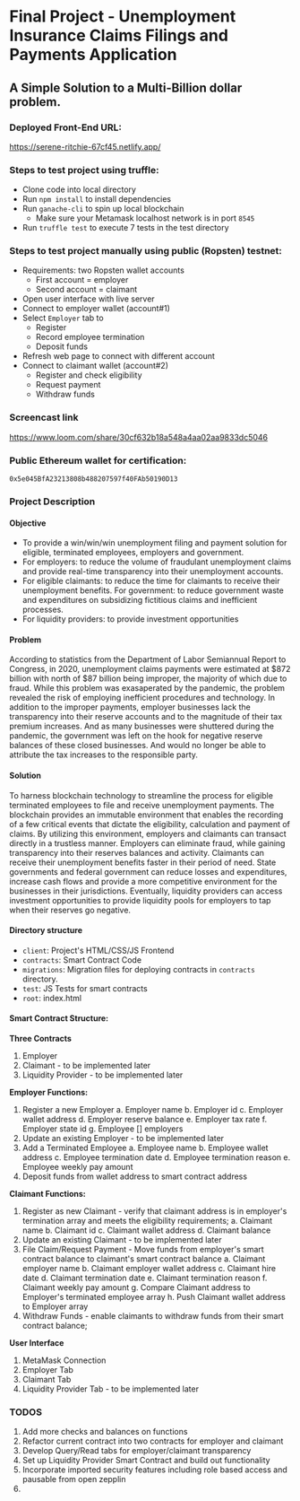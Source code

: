 # Final Project - Unemployment Insurance Claims Filings and Payments Application
## A Simple Solution to a Multi-Billion dollar problem. 

### Deployed Front-End URL: 
https://serene-ritchie-67cf45.netlify.app/

### Steps to test project using truffle:
- Clone code into local directory
- Run `npm install` to install dependencies
- Run `ganache-cli` to spin up local blockchain
  - Make sure your Metamask localhost network is in port `8545`
- Run `truffle test` to execute 7 tests in the test directory
  
### Steps to test project manually using public (Ropsten) testnet:
- Requirements: two Ropsten wallet accounts
  - First account = employer
  - Second account = claimant
- Open user interface with live server
- Connect to employer wallet (account#1)
- Select `Employer` tab to
  - Register
  - Record employee termination
  - Deposit funds 
- Refresh web page to connect with different account
- Connect to claimant wallet (account#2)
  - Register and check eligibility
  - Request payment
  - Withdraw funds

### Screencast link
https://www.loom.com/share/30cf632b18a548a4aa02aa9833dc5046

### Public Ethereum wallet for certification:
`0x5e045BfA23213808b488207597f40FAb50190D13`
### Project Description

#### Objective
- To provide a win/win/win unemployment filing and payment solution for eligible, terminated employees, employers and government. 
- For employers: to reduce the volume of fraudulant unemployment claims and provide real-time transparency into their unemployment accounts.  
- For eligible claimants: to reduce the time for claimants to receive their unemployment benefits. 
For government: to reduce government waste and expenditures on subsidizing fictitious claims and inefficient processes. 
- For liquidity providers: to provide investment opportunities 
    
#### Problem
According to statistics from the Department of Labor Semiannual Report to Congress, in 2020, unemployment claims payments were estimated at $872 billion with north of $87 billion being improper, the majority of which due to fraud. While this problem was exasaperated by the pandemic, the problem revealed the risk of employing inefficient procedures and technology. In addition to the improper payments, employer businesses lack the transparency into their reserve accounts and to the magnitude of their tax premium increases. And as many businesses were shuttered during the pandemic, the government was left on the hook for negative reserve balances of these closed businesses. And would no longer be able to attribute the tax increases to the responsible party. 

#### Solution
To harness blockchain technology to streamline the process for eligible terminated employees to file and receive unemployment payments. The blockchain provides an immutable environment that enables the recording of a few critical events that dictate the eligibility, calculation and payment of claims. By utilizing this environment, employers and claimants can transact directly in a trustless manner. Employers can eliminate fraud, while gaining transparency into their reserves balances and activity. Claimants can receive their unemployment benefits faster in their period of need. State governments and federal government can reduce losses and expenditures, increase cash flows and provide a more competitive environment for the businesses in their jurisdictions. Eventually, liquidity providers can access investment opportunities to provide liquidity pools for employers to tap when their reserves go negative.

#### Directory structure
- `client`: Project's HTML/CSS/JS Frontend
- `contracts`: Smart Contract Code
- `migrations`: Migration files for deploying contracts in `contracts` directory.
- `test`: JS Tests for smart contracts
- `root`: index.html

#### Smart Contract Structure: 
**Three Contracts**
1. Employer
2. Claimant - to be implemented later
3. Liquidity Provider - to be implemented later
   
**Employer Functions:**
1. Register a new Employer
    a. Employer name
    b. Employer id
    c. Employer wallet address
    d. Employer reserve balance
    e. Employer tax rate
    f. Employer state id
    g. Employee [] employers
2. Update an existing Employer - to be implemented later
3. Add a Terminated Employee
    a. Employee name
    b. Employee wallet address
    c. Employee termination date
    d. Employee termination reason
    e. Employee weekly pay amount
4. Deposit funds from wallet address to smart contract address

**Claimant Functions:** 
1. Register as new Claimant - verify that claimant address is in employer's termination array and meets the eligibility requirements;
    a. Claimant name
    b. Claimant id
    c. Claimant wallet address
    d. Claimant balance
2. Update an existing Claimant - to be implemented later
3. File Claim/Request Payment - Move funds from employer's smart contract balance to claimant's smart contract balance
    a. Claimant employer name 
    b. Claimant employer wallet address
    c. Claimant hire date
    d. Claimant termination date
    e. Claimant termination reason
    f. Claimant weekly pay amount
    g. Compare Claimant address to Employer's terminated employee array
    h. Push Claimant wallet address to Employer array
4. Withdraw Funds - enable claimants to withdraw funds from their smart contract balance;

**User Interface**
1. MetaMask Connection
2. Employer Tab 
3. Claimant Tab
4. Liquidity Provider Tab - to be implemented later

### TODOS
 1.  Add more checks and balances on functions
 2.  Refactor current contract into two contracts for employer and claimant
 3.  Develop Query/Read tabs for employer/claimant transparency
 4.  Set up Liquidity Provider Smart Contract and build out functionality
 5.  Incorporate imported security features including role based access and pausable from open zepplin
 6.  
